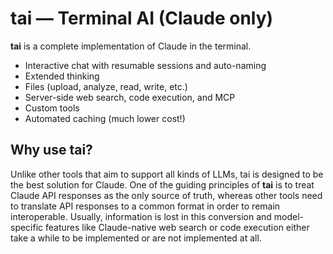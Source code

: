 # tai — Terminal AI (Claude only)

**tai** is a complete implementation of Claude in the terminal.
- Interactive chat with resumable sessions and auto-naming
- Extended thinking
- Files (upload, analyze, read, write, etc.)
- Server-side web search, code execution, and MCP
- Custom tools
- Automated caching (much lower cost!)

## Why use tai?

Unlike other tools that aim to support all kinds of LLMs, tai is designed to be the best solution for Claude.
One of the guiding principles of **tai** is to treat Claude API responses as the only source of truth, whereas other tools need to translate
API responses to a common format in order to remain interoperable. Usually, information is lost in this conversion and model-specific
features like Claude-native web search or code execution either take a while to be implemented or are not implemented at all.

